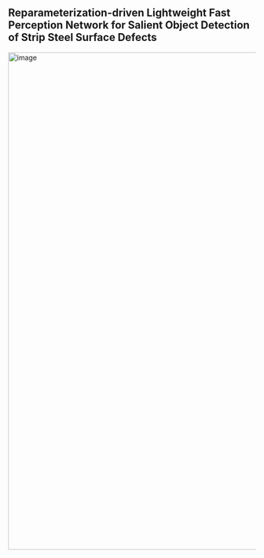## Reparameterization-driven Lightweight Fast Perception Network for Salient Object Detection of Strip Steel Surface Defects
<img width="1011" alt="image" src="https://github.com/elokuuM/RepLFP/assets/103303783/71e243a8-bc3c-447b-9ad9-655f8be77bbd">
